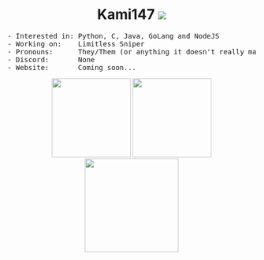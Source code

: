 <h1 align="center">
Kami147 <img src="https://komarev.com/ghpvc/?username=Kami147" />
</h1>

<pre>
- Interested in: Python, C, Java, GoLang and NodeJS
- Working on:    Limitless Sniper
- Pronouns:      They/Them (or anything it doesn't really matter)
- Discord:       None
- Website:       Coming soon...
</pre>

<p align="center">
<img height= "160" src="https://github-readme-stats.vercel.app/api?username=Kami147&show_icons=true&include_all_commits=true" />
<img height= "160" src="https://github-readme-stats.vercel.app/api/top-langs/?username=Kami147&layout=compact" />
<img height= "190" src="https://github-readme-streak-stats.herokuapp.com/?user=Kami147&theme=dark" />
</p>
